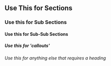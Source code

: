 ## Use This for Sections

### Use this for Sub Sections

#### Use this for Sub-Sub Sections

##### Use this for 'callouts'

###### Use this for anything else that requires a heading
